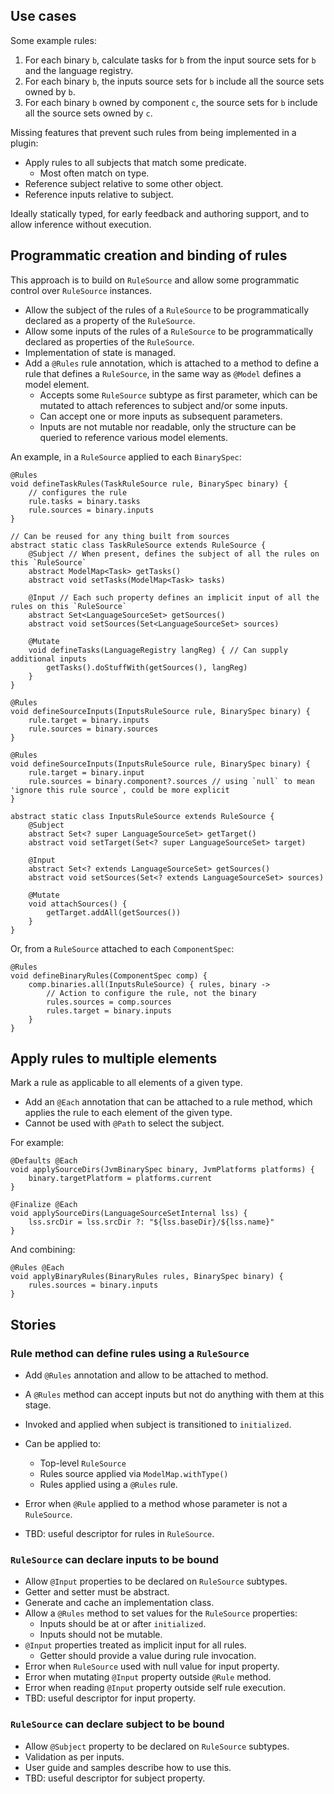 ## Use cases

Some example rules:

1. For each binary `b`, calculate tasks for `b` from the input source sets for `b` and the language registry.
2. For each binary `b`, the inputs source sets for `b` include all the source sets owned by `b`.
3. For each binary `b` owned by component `c`, the source sets for `b` include all the source sets owned by `c`.

Missing features that prevent such rules from being implemented in a plugin:

- Apply rules to all subjects that match some predicate.
    - Most often match on type.
- Reference subject relative to some other object.
- Reference inputs relative to subject.

Ideally statically typed, for early feedback and authoring support, and to allow inference without execution.

## Programmatic creation and binding of rules

This approach is to build on `RuleSource` and allow some programmatic control over `RuleSource` instances.

- Allow the subject of the rules of a `RuleSource` to be programmatically declared as a property of the `RuleSource`.
- Allow some inputs of the rules of a `RuleSource` to be programmatically declared as properties of the `RuleSource`.
- Implementation of state is managed.
- Add a `@Rules` rule annotation, which is attached to a method to define a rule that defines a `RuleSource`, in the same way as `@Model` defines a model element.
    - Accepts some `RuleSource` subtype as first parameter, which can be mutated to attach references to subject and/or some inputs.
    - Can accept one or more inputs as subsequent parameters.
    - Inputs are not mutable nor readable, only the structure can be queried to reference various model elements.

An example, in a `RuleSource` applied to each `BinarySpec`:

    @Rules
    void defineTaskRules(TaskRuleSource rule, BinarySpec binary) {
        // configures the rule
        rule.tasks = binary.tasks
        rule.sources = binary.inputs
    }
    
    // Can be reused for any thing built from sources
    abstract static class TaskRuleSource extends RuleSource {
        @Subject // When present, defines the subject of all the rules on this `RuleSource`
        abstract ModelMap<Task> getTasks()
        abstract void setTasks(ModelMap<Task> tasks)
        
        @Input // Each such property defines an implicit input of all the rules on this `RuleSource`
        abstract Set<LanguageSourceSet> getSources()
        abstract void setSources(Set<LanguageSourceSet> sources)
        
        @Mutate
        void defineTasks(LanguageRegistry langReg) { // Can supply additional inputs
            getTasks().doStuffWith(getSources(), langReg)
        }
    }
    
    @Rules
    void defineSourceInputs(InputsRuleSource rule, BinarySpec binary) {
        rule.target = binary.inputs
        rule.sources = binary.sources
    }
    
    @Rules
    void defineSourceInputs(InputsRuleSource rule, BinarySpec binary) {
        rule.target = binary.input
        rule.sources = binary.component?.sources // using `null` to mean 'ignore this rule source`, could be more explicit
    }
    
    abstract static class InputsRuleSource extends RuleSource {
        @Subject
        abstract Set<? super LanguageSourceSet> getTarget()
        abstract void setTarget(Set<? super LanguageSourceSet> target)
        
        @Input
        abstract Set<? extends LanguageSourceSet> getSources()
        abstract void setSources(Set<? extends LanguageSourceSet> sources)
        
        @Mutate
        void attachSources() {
            getTarget.addAll(getSources())
        }
    }
    
Or, from a `RuleSource` attached to each `ComponentSpec`:

    @Rules
    void defineBinaryRules(ComponentSpec comp) {
        comp.binaries.all(InputsRuleSource) { rules, binary ->
            // Action to configure the rule, not the binary
            rules.sources = comp.sources 
            rules.target = binary.inputs
        }
    }
        
## Apply rules to multiple elements

Mark a rule as applicable to all elements of a given type.

- Add an `@Each` annotation that can be attached to a rule method, which applies the rule to each element of the given type.
- Cannot be used with `@Path` to select the subject.

For example:

    @Defaults @Each
    void applySourceDirs(JvmBinarySpec binary, JvmPlatforms platforms) {
        binary.targetPlatform = platforms.current
    }
    
    @Finalize @Each
    void applySourceDirs(LanguageSourceSetInternal lss) {
        lss.srcDir = lss.srcDir ?: "${lss.baseDir}/${lss.name}"
    }

And combining:

    @Rules @Each
    void applyBinaryRules(BinaryRules rules, BinarySpec binary) {
        rules.sources = binary.inputs
    }

## Stories

### Rule method can define rules using a `RuleSource`

- Add `@Rules` annotation and allow to be attached to method.
- A `@Rules` method can accept inputs but not do anything with them at this stage.
- Invoked and applied when subject is transitioned to `initialized`.
- Can be applied to:
    - Top-level `RuleSource`
    - Rules source applied via `ModelMap.withType()`
    - Rules applied using a `@Rules` rule.
- Error when `@Rule` applied to a method whose parameter is not a `RuleSource`.

- TBD: useful descriptor for rules in `RuleSource`.

### `RuleSource` can declare inputs to be bound

- Allow `@Input` properties to be declared on `RuleSource` subtypes.
- Getter and setter must be abstract.
- Generate and cache an implementation class.
- Allow a `@Rules` method to set values for the `RuleSource` properties:
     - Inputs should be at or after `initialized`.
     - Inputs should not be mutable.
- `@Input` properties treated as implicit input for all rules. 
    - Getter should provide a value during rule invocation.
- Error when `RuleSource` used with null value for input property.
- Error when mutating `@Input` property outside `@Rule` method.
- Error when reading `@Input` property outside self rule execution.
- TBD: useful descriptor for input property.

### `RuleSource` can declare subject to be bound

- Allow `@Subject` property to be declared on `RuleSource` subtypes.
- Validation as per inputs.
- User guide and samples describe how to use this.
- TBD: useful descriptor for subject property.
